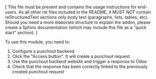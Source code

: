 [ This file must be present and contains the usage instructions for end-users. As all
other rst files included in the README, it MUST NOT contain reStructuredText sections
only body text (paragraphs, lists, tables, etc). Should you need a more elaborate
structure to explain the addon, please create a Sphinx documentation (which may include
this file as a "quick start" section). ]

To use this module, you need to:

1. Configure a punchout backend
2. Click the "Access button". It will create a punchout request.
3. Use the punchout backend website and trigger a response to Odoo
4. Check that the response has been correctly linked to the previously created punchout
   request
